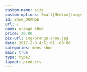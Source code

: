 ```yaml
---
custom-name: size
custom-options: Small|Medium|Large
id: Shoe_ORANGE
url: /
name: orange SHoe
price: 20.00
pic-url: img/orange-shoe.jpg
date: 2017-2-8 4:51:01 -08:00
categories: mens-shoe
main: true
type: type2
layout: products
---
```

